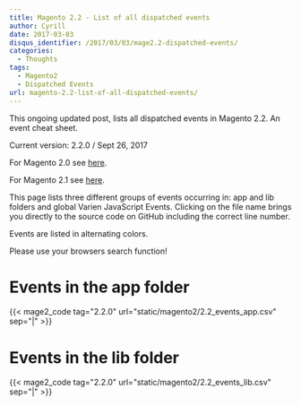 ```yaml
---
title: Magento 2.2 - List of all dispatched events
author: Cyrill
date: 2017-03-03
disqus_identifier: /2017/03/03/mage2.2-dispatched-events/
categories:
  - Thoughts
tags:
  - Magento2
  - Dispatched Events
url: magento-2.2-list-of-all-dispatched-events/
---
```


This ongoing updated post, lists all dispatched events in Magento 2.2. An event cheat sheet.

Current version: 2.2.0 / Sept 26, 2017

For Magento 2.0 see [here](magento2-list-of-all-dispatched-events/).

For Magento 2.1 see [here](magento-2.1-list-of-all-dispatched-events/).

<!--more-->

This page lists three different groups of events occurring in: app and lib folders
and global Varien JavaScript Events. Clicking on the file name brings you directly
to the source code on GitHub including the correct line number.

Events are listed in alternating colors.

Please use your browsers search function!

# Events in the app folder

{{< mage2_code tag="2.2.0" url="static/magento2/2.2_events_app.csv" sep="|" >}}

# Events in the lib folder

{{< mage2_code tag="2.2.0" url="static/magento2/2.2_events_lib.csv" sep="|" >}}
